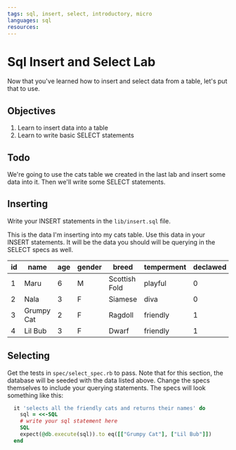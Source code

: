 ```yaml
---
tags: sql, insert, select, introductory, micro
languages: sql
resources: 
---
```


# Sql Insert and Select Lab

Now that you've learned how to insert and select data from a table, let's put that to use.

## Objectives

1. Learn to insert data into a table
2. Learn to write basic SELECT statements

## Todo

We're going to use the cats table we created in the last lab and insert some data into it. Then we'll write some SELECT statements.


## Inserting

Write your INSERT statements in the `lib/insert.sql` file.

This is the data I'm inserting into my cats table. Use this data in your INSERT statements. It will be the data you should will be querying in the SELECT specs as well.

|id |name|age|gender|breed|temperment|declawed|
|---|----|---|------|-----|----------|--------|
|1  |Maru| 6 |M|Scottish Fold|playful|0|
|2  |Nala| 3 |F|Siamese|diva|0|
|3  |Grumpy Cat|2|F|Ragdoll|friendly|1|
|4  |Lil Bub|3|F|Dwarf|friendly|1|

## Selecting

Get the tests in `spec/select_spec.rb` to pass. Note that for this section, the database will be seeded with the data listed above. Change the specs themselves to include your querying statements. The specs will look something like this:

```ruby
  it 'selects all the friendly cats and returns their names' do 
    sql = <<-SQL
    # write your sql statement here
    SQL
    expect(@db.execute(sql)).to eq([["Grumpy Cat"], ["Lil Bub"]])
  end
```
